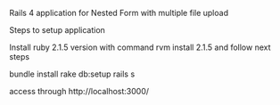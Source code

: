 Rails 4 application for Nested Form with multiple file upload

Steps to setup application

Install ruby 2.1.5 version with command rvm install 2.1.5 and follow next steps

bundle install
rake db:setup
rails s

access through http://localhost:3000/